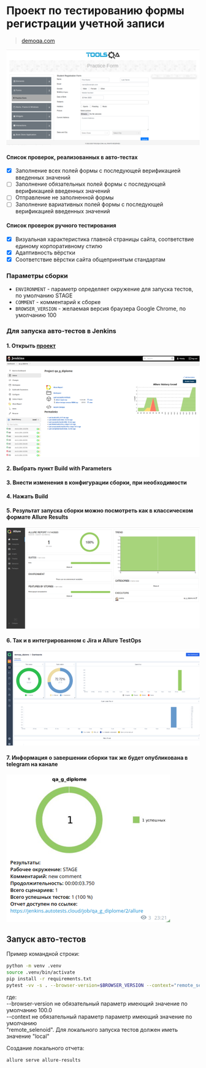 # Проект по тестированию формы регистрации учетной записи

> <a target="_blank" href="https://demoqa.com/">demoqa.com</a>

![This is an image](/images/examples/test_page.png)

#### Список проверок, реализованных в авто-тестах

- [x] Заполнение всех полей формы с последующей верификацией введенных значений
- [ ] Заполнение обязательных полей формы с последующей верификацией введенных значений
- [ ] Отправление не заполненной формы
- [ ] Заполнение вариативных полей формы с последующей верификацией введенных значений

#### Список проверок ручного тестирования

- [x] Визуальная характеристика главной страницы сайта, соответствие единому корпоративному стилю
- [x] Адаптивность вёрстки
- [x] Соответствие вёрстки сайта общепринятым стандартам

[//]: # (## Проект реализован с использованием)

[//]: # ()
[//]: # (<img src="/images/icons/python-original.svg" width="40" height="40" title="Python" alt=""> <img src="/images/icons/pytest.png" width="40" height="40" title="Pytest" alt=""> <img src="/images/icons/intellij_pycharm.png" width="40" height="40" title="PyCharm" alt=""> <img src="/images/icons/selenium.png" width="40" height="40" title="Selenium" alt=""> <img src="/images/icons/selene.png" width="40" height="40" title="Selene" alt=""> <img src="/images/icons/selenoid.png" width="40" height="40" title="Selenoid" alt=""> <img src="/images/icons/jenkins.png" width="40" height="40" title="Jenkins" alt=""> <img src="/images/icons/allure_report.png" width="40" height="40" title="Allure Report" alt=""> <img src="/images/icons/allure_testops.png" width="40" height="40" title="Allure TestOps" alt=""> <img src="/images/icons/telegram.png" width="40" height="40" title="Telegram" alt=""> <img src="/images/icons/jira-original.svg" width="40" height="40" title="Jira" alt=""> )


[//]: # (![This is an image]&#40;/images/icons/python-original.svg&#41;![This is an image]&#40;/images/icons/pytest.png&#41;![This is an image]&#40;/images/icons/intellij_pycharm.png&#41;![This is an image]&#40;/images/icons/selenium.png&#41;![This is an image]&#40;/images/icons/selene.png&#41;![This is an image]&#40;/images/icons/selenoid.png&#41;![This is an image]&#40;/images/icons/jenkins.png&#41;![This is an image]&#40;/images/icons/allure_report.png&#41;![This is an image]&#40;/images/icons/allure_testops.png&#41;![This is an image]&#40;/images/icons/telegram.png&#41;![This is an image]&#40;/images/icons/jira-original.svg&#41;)

### Параметры сборки

* `ENVIRONMENT` - параметр определяет окружение для запуска тестов, по умолчанию STAGE
* `COMMENT` - комментарий к сборке
* `BROWSER_VERSION` - желаемая версия браузера Google Chrome, по умолчанию 100

### Для запуска авто-тестов в Jenkins

#### 1. Открыть <a target="_blank" href="https://jenkins.autotests.cloud/job/qa_g_diplome/">проект</a>

![This is an image](/images/examples/jenkins_project_main.png)

#### 2. Выбрать пункт **Build with Parameters**

#### 3. Внести изменения в конфигурации сборки, при необходимости

#### 4. Нажать **Build**

#### 5. Результат запуска сборки можно посмотреть как в классическом формате Allure Results

![This is an image](/images/examples/allure_example.png)

#### 6. Так и в интегрированном с Jira и Allure TestOps

![This is an image](/images/examples/testops_example.png)

#### 7. Информация о завершении сборки так же будет опубликована в telegram на канале

![This is an image](/images/examples/notiffication_example.png)

## Запуск авто-тестов

Пример командной строки:

```bash
python -m venv .venv
source .venv/bin/activate
pip install -r requirements.txt
pytest -vv -s . --browser-version=$BROWSER_VERSION --context="remote_selenoid"
```
где:<br/> 
--browser-version не обязательный параметр имеющий значение по умолчанию 100.0<br/>
--context не обязательный параметр параметр имеющий значение по умолчанию <br/>
"remote_selenoid". Для локального запуска тестов должен иметь значение "local"

Создание локального отчета:

```bash
allure serve allure-results
```

